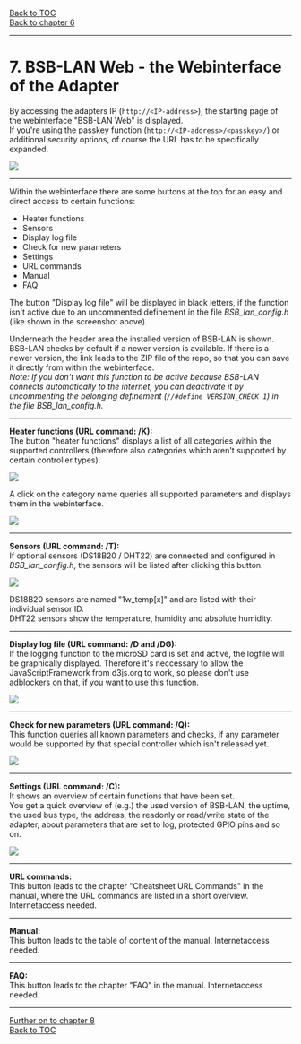 [Back to TOC](toc.md)  
[Back to chapter 6](chap06.md)    
   
---  
    
# 7. BSB-LAN Web - the Webinterface of the Adapter
By accessing the adapters IP (`http://<IP-address>`), the starting page of the webinterface "BSB-LAN Web" is displayed.  
If you're using the passkey function (`http://<IP-address>/<passkey>/`) or additional security options, of course the URL has to be specifically expanded.  
   
<img src="https://raw.githubusercontent.com/1coderookie/BSB-LPB-LAN_EN/master/docs/pics/webinterface_home.png">  
   
---  
   
Within the webinterface there are some buttons at the top for an easy and direct access to certain functions:  
- Heater functions  
- Sensors  
- Display log file  
- Check for new parameters  
- Settings  
- URL commands  
- Manual  
- FAQ  

The button "Display log file" will be displayed in black letters, if the function isn't active due to an uncommented definement in the file *BSB_lan_config.h* (like shown in the screenshot above).  
   
Underneath the header area the installed version of BSB-LAN is shown.  
BSB-LAN checks by default if a newer version is available. If there is a newer version, the link leads to the ZIP file of the repo, so that you can save it directly from within the webinterface.  
*Note: If you don't want this function to be active because BSB-LAN connects automatically to the internet, you can deactivate it by uncommenting the belonging definement (`//#define VERSION_CHECK 1`) in the file BSB_lan_config.h.*

   
---  
   
**Heater functions (URL command: /K):**  
The button "heater functions" displays a list of all categories within the supported controllers (therefore also categories which aren't supported by certain controller types).  
   
<img src="https://raw.githubusercontent.com/1coderookie/BSB-LPB-LAN_EN/master/docs/pics/webinterface_categories.png">  
   
A click on the category name queries all supported parameters and displays them in the webinterface.  
    
<img src="https://raw.githubusercontent.com/1coderookie/BSB-LPB-LAN_EN/master/docs/pics/webinterface_category-c1.png">
    
---  
    
**Sensors (URL command: /T):**  
If optional sensors (DS18B20 / DHT22) are connected and configured in *BSB_lan_config.h*, the sensors will be listed after clicking this button.  
   
<img src="https://raw.githubusercontent.com/1coderookie/BSB-LPB-LAN_EN/master/docs/pics/webinterface_sensors.png">
    
DS18B20 sensors are named "1w_temp[x]" and are listed with their individual sensor ID.  
DHT22 sensors show the temperature, humidity and absolute humidity.  
   
---  
   
**Display log file (URL command: /D and /DG):**  
If the logging function to the microSD card is set and active, the logfile will be graphically displayed. Therefore it's neccessary to allow the JavaScriptFramework from d3js.org to work, so please don't use adblockers on that, if you want to use this function.  
   
<img src="https://raw.githubusercontent.com/1coderookie/BSB-LPB-LAN_EN/master/docs/pics/webinterface_log.jpg">   
      
---  
      
**Check for new parameters (URL command: /Q):**  
This function queries all known parameters and checks, if any parameter would be supported by that special controller which isn't released yet.  
   
<img src="https://raw.githubusercontent.com/1coderookie/BSB-LPB-LAN_EN/master/docs/pics/webinterface_Q_en.png">
   
---     
   
**Settings (URL command: /C):**  
It shows an overview of certain functions that have been set.  
You get a quick overview of (e.g.) the used version of BSB-LAN, the uptime, the used bus type, the address, the readonly or read/write state of the adapter, about parameters that are set to log, protected GPIO pins and so on.  
   
<img src="https://raw.githubusercontent.com/1coderookie/BSB-LPB-LAN_EN/master/docs/pics/webinterface_configuration.png">
   
---  
   
**URL commands:**  
This button leads to the chapter "Cheatsheet URL Commands" in the manual, where the URL commands are listed in a short overview. Internetaccess needed.  
   
---  
   
**Manual:**  
This button leads to the table of content of the manual. Internetaccess needed.   
   
---  
   
**FAQ:**  
This button leads to the chapter "FAQ" in the manual. Internetaccess needed.  
   

---  
   
[Further on to chapter 8](chap08.md)      
[Back to TOC](toc.md)   

    

